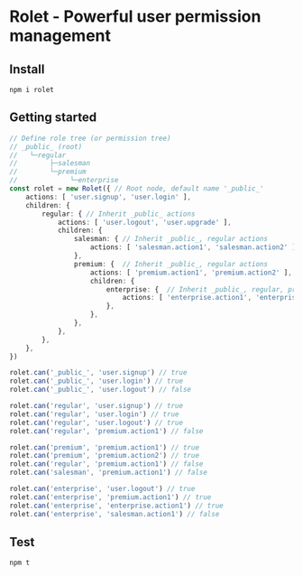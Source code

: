 # Rolet - Powerful user permission management

## Install

```npm i rolet```

## Getting started

```typescript
// Define role tree (or permission tree)
// _public_ (root)
//   └─regular
//        ├─salesman
//        └─premium
//             └─enterprise
const rolet = new Rolet({ // Root node, default name '_public_'
    actions: [ 'user.signup', 'user.login' ],
    children: {
        regular: { // Inherit _public_ actions
            actions: [ 'user.logout', 'user.upgrade' ],
            children: {
                salesman: { // Inherit _public_, regular actions
                    actions: [ 'salesman.action1', 'salesman.action2' ],
                },
                premium: {  // Inherit _public_, regular actions
                    actions: [ 'premium.action1', 'premium.action2' ],
                    children: {
                        enterprise: {  // Inherit _public_, regular, premium actions
                            actions: [ 'enterprise.action1', 'enterprise.action2' ],
                        },
                    },
                },
            },
        },
    },
})

rolet.can('_public_', 'user.signup') // true
rolet.can('_public_', 'user.login') // true
rolet.can('_public_', 'user.logout') // false

rolet.can('regular', 'user.signup') // true
rolet.can('regular', 'user.login') // true
rolet.can('regular', 'user.logout') // true
rolet.can('regular', 'premium.action1') // false

rolet.can('premium', 'premium.action1') // true
rolet.can('premium', 'premium.action2') // true
rolet.can('regular', 'premium.action1') // false
rolet.can('salesman', 'premium.action1') // false

rolet.can('enterprise', 'user.logout') // true
rolet.can('enterprise', 'premium.action1') // true
rolet.can('enterprise', 'enterprise.action1') // true
rolet.can('enterprise', 'salesman.action1') // false
```


## Test

```npm t```

